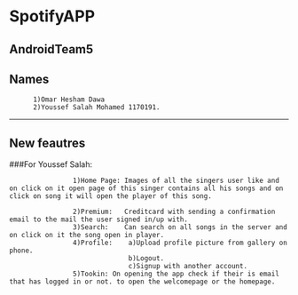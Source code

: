 # SpotifyAPP
AndroidTeam5
---
## Names
          1)Omar Hesham Dawa 
          2)Youssef Salah Mohamed 1170191.
---
## New feautres
###For Youssef Salah:


                    1)Home Page: Images of all the singers user like and on click on it open page of this singer contains all his songs and on click on song it will open the player of this song.
                    
                    2)Premium:   Creditcard with sending a confirmation email to the mail the user signed in/up with.
                    3)Search:    Can search on all songs in the server and on click on it the song open in player.
                    4)Profile:    a)Upload profile picture from gallery on phone.
                                  b)Logout.
                                  c)Signup with another account.
                    5)Tookin: On opening the app check if their is email that has logged in or not. to open the welcomepage or the homepage.
